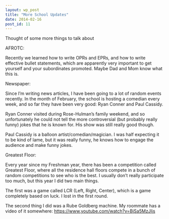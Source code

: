 ```yaml
---
layout: wp_post
title: "More School Updates"
date: 2014-02-16
post_id: 11
---
```

Thought of some more things to talk about

AFROTC:

Recently we learned how to write OPRs and EPRs, and how to write effective bullet statements, which are apparently very important to get yourself and your subordinates promoted.  Maybe Dad and Mom know what this is.

Newspaper:

Since I’m writing news articles, I have been going to a lot of random events recently.  In the month of February, the school is hosting a comedian every week, and so far they have been very good: Ryan Conner and Paul Cassidy.

Ryan Conner visited during Rose-Hulman’s family weekend, and so unfortunately he could not tell the more controversial (but probably really funny) jokes that he is known for. His show was still really good though.

Paul Cassidy is a balloon artist/comedian/magician. I was half expecting it to be kind of lame, but it was really funny, he knows how to engage the audience and make funny jokes.

Greatest Floor:

Every year since my Freshman year, there has been a competition called Greatest Floor, where all the residence hall floors compete in a bunch of random competitions to see who is the best.  I usually don’t really participate too much, but this year I did two main things.

The first was a game called LCR (Left, Right, Center), which is a game completely based on luck. I lost in the first round.

The second thing I did was a Rube Goldberg machine. My roommate has a video of it somewhere: https://www.youtube.com/watch?v=BjSa5MzJljs
